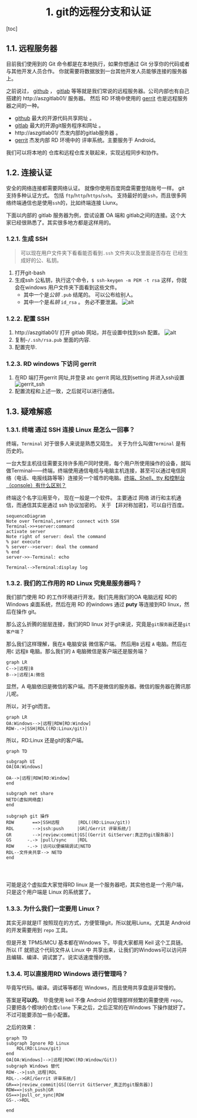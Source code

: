 <div align=center>

# 1. git的远程分支和认证
</div>

[toc]

## 1.1. 远程服务器
目前我们使用到的 Git 命令都是在本地执行，如果你想通过 Git 分享你的代码或者与其他开发人员合作。 你就需要将数据放到一台其他开发人员能够连接的服务器上。

之前说过， [github](https://www.github.com) ， [gitlab](https://www.gitlab.com) 等等就是我们常说的远程服务器。公司内部也有自己搭建的 http://aszgitlab01/ 服务器。 然后 RD 环境中使用的 [gerrit](http://atcsgt101:8080/)  也是远程服务器之间的一种。

- [github](https://www.github.com) 最大的开源代码共享网址 。
- [gitlab](https://www.gitlab.com) 最大的开源git服务程序和网址 。
- http://aszgitlab01/ 杰发内部的gitlab服务器 。
- [gerrit](http://atcsgt101:8080/) 杰发内部 RD 环境中的 评审系统。主要服务于 Android。

我们可以将本地的 仓库和远程仓库关联起来，实现远程同步和协作。

## 1.2. 连接认证
安全的网络连接都需要网络认证。 就像你使用百度网盘需要登陆账号一样。
 git 支持多种认证方式。 包括 `ftp`/`http`/`https`/`ssh`。
 支持最好的是`ssh`，而且很多网络终端通信也是使用`ssh`的，比如终端连接 Liunx。

下面以内部的 gitlab 服务器为例，尝试设置 OA 端和 gitlab之间的连接。这个大家已经很熟悉了。其实很多地方都是这样用的。

### 1.2.1. 生成 SSH 
> 可以现在用户文件夹下看看能否看到`.ssh` 文件夹以及里面是否存在 已经生成好的公、私钥。
1. 打开git-bash
2. 生成ssh 公私钥，执行这个命令，`$ ssh-keygen -m PEM -t rsa`
    这样，你就会在windows 用户文件夹下面看到这些文件。
   - 其中一个是*公钥* `.pub` 结尾的。 可以公布给别人。
   - 其中一个是*私钥* `id_rsa` 。 务必不要泄漏。 
   ![alt](image/ssh-keygen.png)

### 1.2.2. 配置 SSH
1. http://aszgitlab01/ 打开 gitlab 网站，并在设置中找到ssh 配置。
   ![alt](image/gitlab_ssh.png)
2. 复制`~/.ssh/rsa.pub` 里面的内容.
3. 配置完毕.

### 1.2.3. RD windows 下访问 gerrit
1. 在RD 端打开gerrit 网址,并登录 atc gerrit 网站,找到setting 并进入ssh设置
   ![gerrit_ssh](image/gerrit_ssh.png)
2. 配置流程和上述一致，之后就可以进行通信。



## 1.3. 疑难解惑

### 1.3.1. 终端 通过 SSH 连接 Linux 是怎么一回事？

终端，`Terminal` 对于很多人来说是熟悉又陌生。 关于为什么叫做`Terminal` 是有历史的。 

一台大型主机往往需要支持许多用户同时使用，每个用户所使用操作的设备，就叫做Terminal——终端，终端使用通信电缆与电脑主机连接，甚至可以通过电信网络（电话、电报线路等等）连接另一个城市的电脑。[终端、Shell、tty 和控制台（console）有什么区别？](https://www.zhihu.com/question/21711307)

终端这个名字沿用至今， 现在一般是一个软件。 主要通过 网络 进行和主机通信，而通信其实是通过 ssh 协议加密的。 关于 【非对称加密】，可以自行百度。

```mermaid
sequenceDiagram
Note over Terminal,server: connect with SSH
Terminal->>+server:command
activate server
Note right of server: deal the command
% par execute
% server-->server: deal the command
% end
server->>-Terminal: echo

Terminal-->Terminal:display log
```

### 1.3.2. 我们的工作用的 RD Linux 究竟是服务器吗？
我们部门使用 RD 的工作环境进行开发。我们先用我们的OA 电脑远程 RD的 Windows 桌面系统，然后在用 RD 的windows 通过 **puty** 等连接到RD linux，然后在操作 git。

那么这么折腾的层层连接，我们的RD linux 对于git来说，究竟是`git服务器`还是`git客户端`？

那么我们这样理解，我在`A` 电脑安装 微信客户端。 然后用`B` 远程 `A` 电脑。然后在用`C` 远程`B` 电脑。那么我们的  `A` 电脑微信是客户端还是服务端？


```mermaid
graph LR
C-->|远程|B
B-->|远程|A:微信
```
显然，A 电脑依旧是微信的客户端。而不是微信的服务器。微信的服务器在腾讯那儿呢。

所以，对于git而言。
```mermaid
graph LR
OA:Windows-->|远程|RDW[RD:Window]
RDW-.->|SSH|RDL((RD:Linux/git))
```

所以，RD:Linux 还是git的客户端。
```mermaid
graph TD

subgraph UI
OA[OA:Windows]

OA-->|远程|RDW[RD:Window]
end

subgraph net share
NETD(虚拟网络盘)
end

subgraph git 操作
RDW       ==>|SSH远程       |RDL((RD:Linux/git))
RDL       -->|ssh:push     |GR[/Gerrit 评审系统/]
GR        -->|review:commit|GS[(Gerrit GitServer:真正的git服务器)]
GS      -.-> |pull/sync    |RDL
RDW     -.-> |访问以便编辑调试|NETD
RDL--文件夹共享--> NETD
end




```
可能是这个虚拟盘大家觉得RD linux 是一个服务器吧，其实他也是一个用户端，只是这个用户端是 Linux 的系统罢了。

### 1.3.3. 为什么我们一定要用 Linux？

其实无非就是IT 按照现在的方式，方便管理git，所以就用Liunx。尤其是 Android的开发需要用到 `repo` 工具。

但是开发 TPMS/MCU 基本都在Windows 下。毕竟大家都用 Keil 这个工具链。 所以 IT 就把这个代码文件从 Linux 中 共享出来，让我们的Windows可以访问并且编辑、编译、调试罢了。说实话速度慢的很。 

### 1.3.4. 可以直接用RD Windows 进行管理吗？
毕竟写代码。编译。调试等等都在 Windows，而且使用共享盘是非常慢的。

答案是**可以的**。 毕竟使用 keil 不像 Android 的管理那样频繁的需要使用 `repo`。
只要把各个模块的仓库`clone` 下来之后，之后正常的在Windows 下操作就好了。不过可能要添加一些小配置。

之后的效果：

```mermaid
graph TD
subgraph Ignore RD Linux
    RDL(RD:Linux/git)
end
OA[OA:Windows]-->|远程|RDW((RD:Window/Git))
subgraph Windows 替代
RDW-.->|ssh_远程|RDL
RDL-.->GR[/Gerrit 评审系统/]
GR==>|review_commit|GS[(Gerrit GitServer_真正的git服务器)]
RDW==>|ssh_push|GR
GS==>|pull_or_sync|RDW
GS-.->RDL

end
```